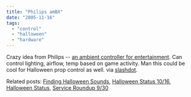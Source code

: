 ```yaml
---
title: "Philips amBX"
date: "2005-11-16"
tags: 
  - "control"
  - "halloween"
  - "hardware"
---
```


Crazy idea from Philips -- [an ambient controller for entertainment](http://www.pro-g.co.uk/news/nid/1784/). Can control lighting, airflow, temp based on game activity. Man this could be cool for Halloween prop control as well. via [slashdot](http://slashdot.org/).

Related posts: [Finding Halloween Sounds](http://www.theludwigs.com/2005/10/finding_halloween_sounds.html), [Halloween Status 10/16](http://www.theludwigs.com/2005/10/halloween_status_1016.html), [Halloween Status](http://www.theludwigs.com/2005/10/halloween_status_2.html), [Service Roundup 9/30](http://www.theludwigs.com/2005/09/service_roundup_930.html)
